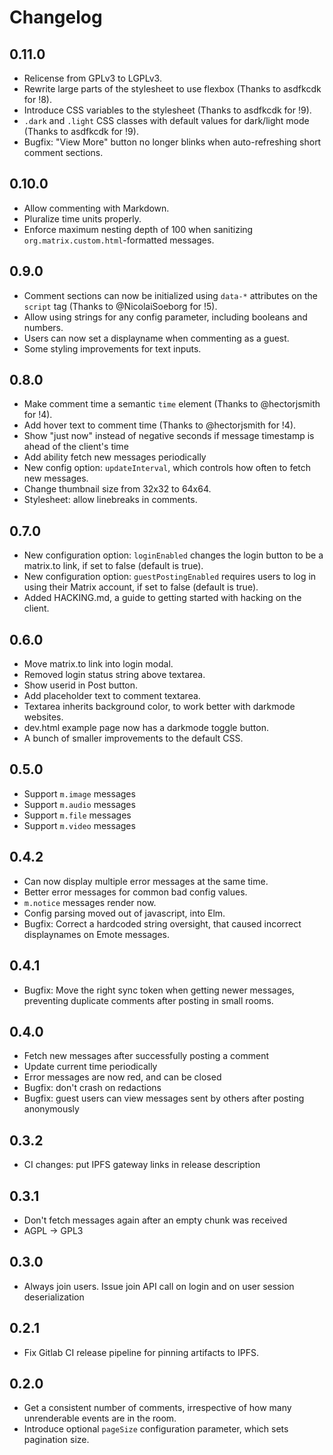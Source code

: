 # Changelog

## 0.11.0

- Relicense from GPLv3 to LGPLv3.
- Rewrite large parts of the stylesheet to use flexbox (Thanks to asdfkcdk for !8).
- Introduce CSS variables to the stylesheet (Thanks to asdfkcdk for !9).
- `.dark` and `.light` CSS classes with default values for dark/light mode (Thanks to asdfkcdk for !9).
- Bugfix: "View More" button no longer blinks when auto-refreshing short comment sections.

## 0.10.0

- Allow commenting with Markdown.
- Pluralize time units properly.
- Enforce maximum nesting depth of 100 when sanitizing `org.matrix.custom.html`-formatted messages.

## 0.9.0

- Comment sections can now be initialized using `data-*` attributes on the `script` tag (Thanks to @NicolaiSoeborg for !5).
- Allow using strings for any config parameter, including booleans and numbers.
- Users can now set a displayname when commenting as a guest.
- Some styling improvements for text inputs.

## 0.8.0

- Make comment time a semantic `time` element (Thanks to @hectorjsmith for !4).
- Add hover text to comment time (Thanks to @hectorjsmith for !4).
- Show "just now" instead of negative seconds if message timestamp is ahead of the client's time
- Add ability fetch new messages periodically
- New config option: `updateInterval`, which controls how often to fetch new messages.
- Change thumbnail size from 32x32 to 64x64.
- Stylesheet: allow linebreaks in comments.

## 0.7.0

- New configuration option: `loginEnabled` changes the login button to be a matrix.to link, if set to false (default is true).
- New configuration option: `guestPostingEnabled` requires users to log in using their Matrix account, if set to false (default is true).
- Added HACKING.md, a guide to getting started with hacking on the client.

## 0.6.0

- Move matrix.to link into login modal.
- Removed login status string above textarea.
- Show userid in Post button.
- Add placeholder text to comment textarea.
- Textarea inherits background color, to work better with darkmode websites.
- dev.html example page now has a darkmode toggle button.
- A bunch of smaller improvements to the default CSS.

## 0.5.0

- Support `m.image` messages
- Support `m.audio` messages
- Support `m.file` messages
- Support `m.video` messages

## 0.4.2

- Can now display multiple error messages at the same time.
- Better error messages for common bad config values.
- `m.notice` messages render now.
- Config parsing moved out of javascript, into Elm.
- Bugfix: Correct a hardcoded string oversight, that caused incorrect displaynames on Emote messages.

## 0.4.1

- Bugfix: Move the right sync token when getting newer messages, preventing duplicate comments after posting in small rooms.

## 0.4.0

- Fetch new messages after successfully posting a comment
- Update current time periodically
- Error messages are now red, and can be closed
- Bugfix: don't crash on redactions
- Bugfix: guest users can view messages sent by others after posting anonymously

## 0.3.2

- CI changes: put IPFS gateway links in release description

## 0.3.1

- Don't fetch messages again after an empty chunk was received
- AGPL -> GPL3

## 0.3.0

- Always join users. Issue join API call on login and on user session deserialization

## 0.2.1

- Fix Gitlab CI release pipeline for pinning artifacts to IPFS.

## 0.2.0

- Get a consistent number of comments, irrespective of how many unrenderable
  events are in the room.
- Introduce optional `pageSize` configuration parameter, which sets pagination size.
